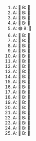 1.	A: 🔴	B: 🔴
2.	A: 🔴	B: 🔴
3.	A: 🔴	B: 🔴
4.	A: 🔴	B: 🔴
5.	A: 🟢	B: 🔴
6.	A: 🔴	B: 🔴
7.	A: 🔴	B: 🔴
8.	A: 🔴	B: 🔴
9.	A: 🔴	B: 🔴
10.	A: 🔴	B: 🔴
11.	A: 🔴	B: 🔴
12.	A: 🔴	B: 🔴
13.	A: 🔴	B: 🔴
14.	A: 🔴	B: 🔴
15.	A: 🔴	B: 🔴
16.	A: 🔴	B: 🔴
17.	A: 🔴	B: 🔴
18.	A: 🔴	B: 🔴
19.	A: 🔴	B: 🔴
20.	A: 🔴	B: 🔴
21.	A: 🔴	B: 🔴
22.	A: 🔴	B: 🔴
23.	A: 🔴	B: 🔴
24.	A: 🔴	B: 🔴
25.	A: 🔴	B: 🔴

